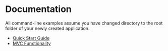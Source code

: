 # Documentation

All command-line examples assume you have changed directory to the root folder of your newly created application.

* [Quick Start Guide](QUICKSTART.md)
* [MVC Functionality](MVCFUNCTIONALITY.md)

